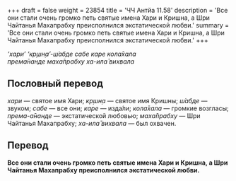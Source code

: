 +++
draft = false
weight = 23854
title = 'ЧЧ Антйа 11.58'
description = 'Все они стали очень громко петь святые имена Хари и Кришна, а Шри Чайтанья Махапрабху преисполнился экстатической любви.'
summary = 'Все они стали очень громко петь святые имена Хари и Кришна, а Шри Чайтанья Махапрабху преисполнился экстатической любви.'
+++

_‘хари’ ‘кр̣шн̣а’-ш́абде сабе каре кола̄хала  
према̄нанде маха̄прабху ха-ила̄ вихвала_

## Пословный перевод

_хари_ — святое имя Хари; _кр̣шн̣а_ — святое имя Кришны; _ш́абде_ — звуком; _сабе_ — все они; _каре_ — изда́ли; _кола̄хала_ — громкие возгласы; _према_\-_а̄нанде_ — экстатической любовью; _маха̄прабху_ — Шри Чайтанья Махапрабху; _ха_\-_ила̄_ _вихвала_ — был охвачен.

## Перевод

**Все они стали очень громко петь святые имена Хари и Кришна, а Шри Чайтанья Махапрабху преисполнился экстатической любви.**

